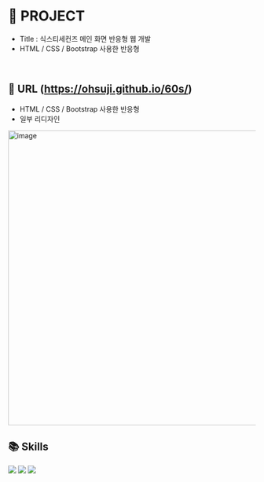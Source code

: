 # 🐰 PROJECT

- Title : 식스티세컨즈 메인 화면 반응형 웹 개발 
- HTML / CSS / Bootstrap 사용한 반응형

<br>

## 📎 URL (https://ohsuji.github.io/60s/)

- HTML / CSS / Bootstrap 사용한 반응형
- 일부 리디자인

<img width="600" alt="image" src="https://user-images.githubusercontent.com/110226420/218110391-33616b5d-46f0-4728-9f1d-ebdd1bd73005.png">

<br>

## 📚 Skills 
<img src="https://img.shields.io/badge/HTML5-F05032?style=for-the-badge&logo=HTML5&logoColor=black"> <img src="https://img.shields.io/badge/CSS3-007ACC?style=for-the-badge&logo=CSS3&logoColor=black"> <img src="https://img.shields.io/badge/Bootstrap-7952b3?style=for-the-badge&logo=Bootstrap&logoColor=black"> 
